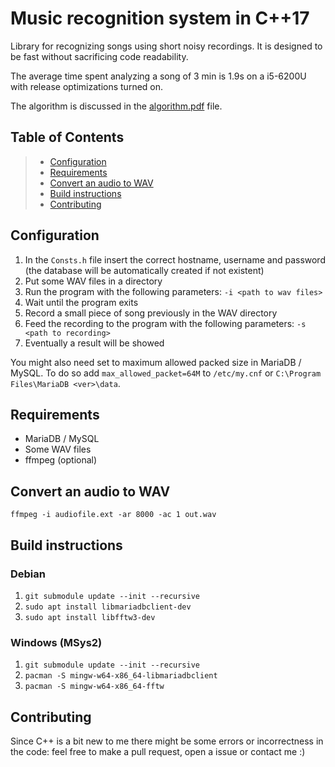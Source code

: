 # Music recognition system in C++17
Library for recognizing songs using short noisy recordings. It is designed to be 
fast without sacrificing code readability.

The average time spent analyzing a song of 3 min is 1.9s on a i5-6200U with
release optimizations turned on.

The algorithm is discussed in the [algorithm.pdf](algorithm.pdf) file.

## Table of Contents
> * [Configuration](#configuration)
> * [Requirements](#requirements)
> * [Convert an audio to WAV](#convertWav)
> * [Build instructions](#build)
> * [Contributing](#contrib)

## Configuration
<a name="configuration"/>

1. In the `Consts.h` file insert the correct hostname, username and password
   (the database will be automatically created if not existent)
1. Put some WAV files in a directory
1. Run the program with the following parameters: `-i <path to wav files>`
1. Wait until the program exits
1. Record a small piece of song previously in the WAV directory
1. Feed the recording to the program with the following parameters: 
   `-s <path to recording>`
1. Eventually a result will be showed

You might also need set to maximum allowed packed size in MariaDB / MySQL.
To do so add `max_allowed_packet=64M` to `/etc/my.cnf` or
`C:\Program Files\MariaDB <ver>\data`.

## Requirements
<a name="requirements"/>

* MariaDB / MySQL
* Some WAV files
* ffmpeg (optional)

## Convert an audio to WAV
<a name="convertWav"/>

`ffmpeg -i audiofile.ext -ar 8000 -ac 1 out.wav`

## Build instructions
<a name="build"/>

### Debian
1. `git submodule update --init --recursive`
1. `sudo apt install libmariadbclient-dev`
1. `sudo apt install libfftw3-dev`

### Windows (MSys2)
1. `git submodule update --init --recursive`
1. `pacman -S mingw-w64-x86_64-libmariadbclient`
1. `pacman -S mingw-w64-x86_64-fftw`

## Contributing
<a name="contrib"/>

Since C++ is a bit new to me there might be some errors or incorrectness
in the code: feel free to make a pull request, open a issue or contact
me :)
